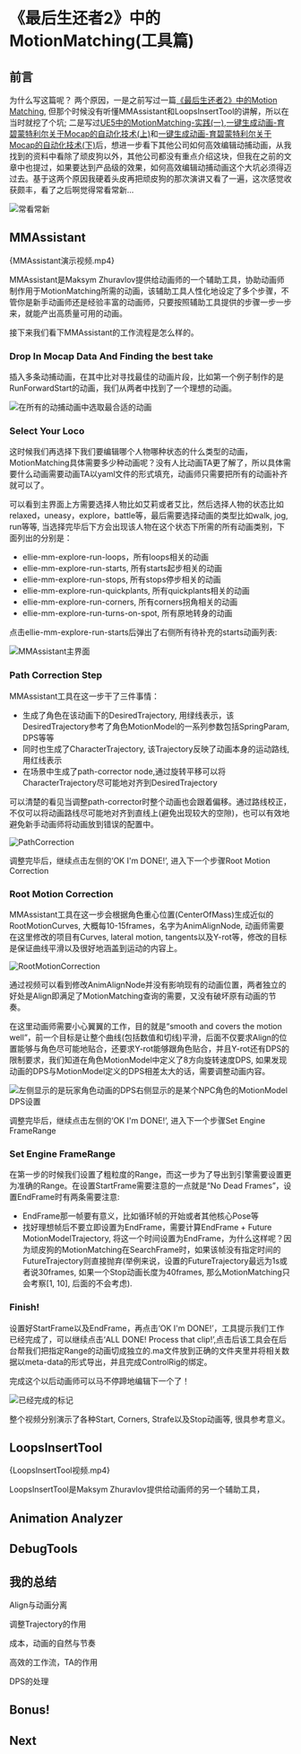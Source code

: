 # 《最后生还者2》中的MotionMatching(工具篇)

## 前言

为什么写这篇呢？ 两个原因，一是之前写过一篇[《最后生还者2》中的Motion Matching](https://zhuanlan.zhihu.com/p/403923793), 但那个时候没有听懂MMAssistant和LoopsInsertTool的讲解，所以在当时就挖了个坑; 二是写过[UE5中的MotionMatching-实践(一)](https://zhuanlan.zhihu.com/p/557039076),[一键生成动画-育碧蒙特利尔关于Mocap的自动化技术(上)](https://zhuanlan.zhihu.com/p/568048965)和[一键生成动画-育碧蒙特利尔关于Mocap的自动化技术(下)](https://zhuanlan.zhihu.com/p/569672931)后，想进一步看下其他公司如何高效编辑动捕动画，从我找到的资料中看除了顽皮狗以外，其他公司都没有重点介绍这块，但我在之前的文章中也提过，如果要达到产品级的效果，如何高效编辑动捕动画这个大坑必须得迈过去。基于这两个原因我硬着头皮再把顽皮狗的那次演讲又看了一遍，这次感觉收获颇丰，看了之后啊觉得常看常新...

![常看常新](.\TLOU2MotionMatchingToolsPic/1.png)

## MMAssistant

{MMAssistant演示视频.mp4}

MMAssistant是Maksym Zhuravlov提供给动画师的一个辅助工具，协助动画师制作用于MotionMatching所需的动画，该辅助工具人性化地设定了多个步骤，不管你是新手动画师还是经验丰富的动画师，只要按照辅助工具提供的步骤一步一步来，就能产出高质量可用的动画。

接下来我们看下MMAssistant的工作流程是怎么样的。

### Drop In Mocap Data And Finding the best take
插入多条动捕动画，在其中比对寻找最佳的动画片段，比如第一个例子制作的是RunForwardStart的动画，我们从两者中找到了一个理想的动画。

![在所有的动捕动画中选取最合适的动画](.\TLOU2MotionMatchingToolsPic/2.png)

### Select Your Loco
这时候我们再选择下我们要编辑哪个人物哪种状态的什么类型的动画，MotionMatching具体需要多少种动画呢？没有人比动画TA更了解了，所以具体需要什么动画需要动画TA以yaml文件的形式填充，动画师只需要把所有的动画补齐就可以了。

可以看到主界面上方需要选择人物比如艾莉或者艾比，然后选择人物的状态比如relaxed，uneasy，explore，battle等，最后需要选择动画的类型比如walk, jog, run等等, 当选择完毕后下方会出现该人物在这个状态下所需的所有动画类别，下面列出的分别是：

* ellie-mm-explore-run-loops，所有loops相关的动画
* ellie-mm-explore-run-starts, 所有starts起步相关的动画
* ellie-mm-explore-run-stops, 所有stops停步相关的动画
* ellie-mm-explore-run-quickplants, 所有quickplants相关的动画 
* ellie-mm-explore-run-corners, 所有corners拐角相关的动画
* ellie-mm-explore-run-turns-on-spot, 所有原地转身的动画

点击ellie-mm-explore-run-starts后弹出了右侧所有待补充的starts动画列表:

![MMAssistant主界面](.\TLOU2MotionMatchingToolsPic/3.png)






### Path Correction Step
MMAssistant工具在这一步干了三件事情：
* 生成了角色在该动画下的DesiredTrajectory, 用绿线表示，该DesiredTrajectory参考了角色MotionModel的一系列参数包括SpringParam, DPS等等
* 同时也生成了CharacterTrajectory, 该Trajectory反映了动画本身的运动路线, 用红线表示
* 在场景中生成了path-corrector node,通过旋转平移可以将CharacterTrajectory尽可能地对齐到DesiredTrajectory

可以清楚的看见当调整path-corrector时整个动画也会跟着偏移。通过路线校正，不仅可以将动画路线尽可能地对齐到直线上(避免出现较大的空隙)，也可以有效地避免新手动画师将动画放到错误的配置中。

![PathCorrection](.\TLOU2MotionMatchingToolsPic/4.png)

调整完毕后，继续点击左侧的‘OK I'm DONE!’, 进入下一个步骤Root Motion Correction

### Root Motion Correction
MMAssistant工具在这一步会根据角色重心位置(CenterOfMass)生成近似的RootMotionCurves, 大概每10-15frames，名字为AnimAlignNode, 动画师需要在这里修改的项目有Curves, lateral motion, tangents以及Y-rot等，修改的目标是保证曲线平滑以及很好地涵盖到运动的内容上。

![RootMotionCorrection](.\TLOU2MotionMatchingToolsPic/5.png)

通过视频可以看到修改AnimAlignNode并没有影响现有的动画位置，两者独立的好处是Align即满足了MotionMatching查询的需要，又没有破坏原有动画的节奏。

在这里动画师需要小心翼翼的工作，目的就是“smooth and covers the motion well”，前一个目标是让整个曲线(包括数值和切线)平滑，后面不仅要求Align的位置能够与角色尽可能地贴合，还要求Y-rot能够跟角色贴合，并且Y-rot还有DPS的限制要求，我们知道在角色MotionModel中定义了8方向旋转速度DPS, 如果发现动画的DPS与MotionModel定义的DPS相差太大的话，需要调整动画内容。

![左侧显示的是玩家角色动画的DPS右侧显示的是某个NPC角色的MotionModel DPS设置](.\TLOU2MotionMatchingToolsPic/7.png)


调整完毕后，继续点击左侧的‘OK I'm DONE!’, 进入下一个步骤Set Engine FrameRange

### Set Engine FrameRange
在第一步的时候我们设置了粗粒度的Range，而这一步为了导出到引擎需要设置更为准确的Range。在设置StartFrame需要注意的一点就是“No Dead Frames”，设置EndFrame时有两条需要注意:
* EndFrame那一帧要有意义，比如循环帧的开始或者其他核心Pose等
* 找好理想帧后不要立即设置为EndFrame，需要计算EndFrame + Future MotionModelTrajectory, 将这一个时间设置为EndFrame，为什么这样呢？因为顽皮狗的MotionMatching在SearchFrame时，如果该帧没有指定时间的FutureTrajectory则直接抛弃(举例来说，设置的FutureTrajectory最远为1s或者说30frames, 如果一个Stop动画长度为40frames, 那么MotionMatching只会考察[1, 10], 后面的不会考虑).

### Finish!
设置好StartFrame以及EndFrame，再点击‘OK I'm DONE!’，工具提示我们工作已经完成了，可以继续点击‘ALL DONE! Process that clip!’,点击后该工具会在后台帮我们把指定Range的动画切成独立的.ma文件放到正确的文件夹里并将相关数据以meta-data的形式导出，并且完成ControlRig的绑定。

完成这个以后动画师可以马不停蹄地编辑下一个了！

![已经完成的标记](.\TLOU2MotionMatchingToolsPic/6.png)

整个视频分别演示了各种Start, Corners, Strafe以及Stop动画等, 很具参考意义。

## LoopsInsertTool

{LoopsInsertTool视频.mp4}

LoopsInsertTool是Maksym Zhuravlov提供给动画师的另一个辅助工具，

## Animation Analyzer

## DebugTools

## 我的总结
Align与动画分离

调整Trajectory的作用

成本，动画的自然与节奏

高效的工作流，TA的作用

DPS的处理

## Bonus!

## Next